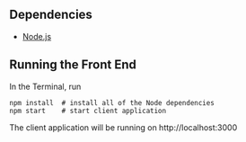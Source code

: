 ## Dependencies
- [Node.js](https://nodejs.org/en/)

## Running the Front End

In the Terminal, run
```
npm install  # install all of the Node dependencies 
npm start    # start client application
```

The client application will be running on http://localhost:3000
